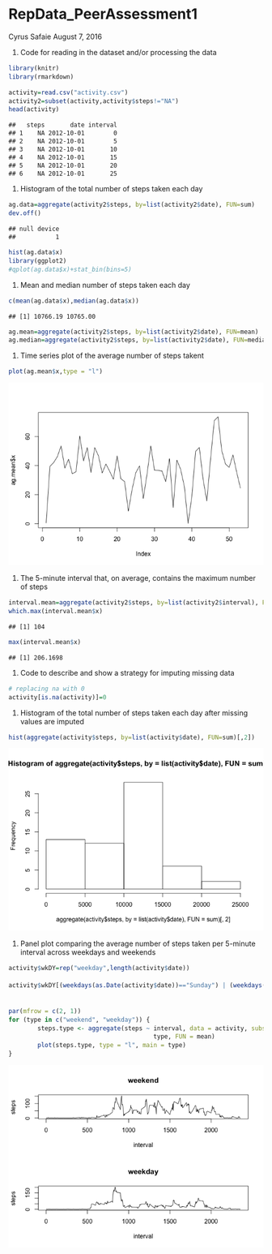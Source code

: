 RepData\_PeerAssessment1
================
Cyrus Safaie
August 7, 2016

1.  Code for reading in the dataset and/or processing the data

``` r
library(knitr)
library(rmarkdown)
```

``` r
activity=read.csv("activity.csv")
activity2=subset(activity,activity$steps!="NA")
head(activity)
```

    ##   steps       date interval
    ## 1    NA 2012-10-01        0
    ## 2    NA 2012-10-01        5
    ## 3    NA 2012-10-01       10
    ## 4    NA 2012-10-01       15
    ## 5    NA 2012-10-01       20
    ## 6    NA 2012-10-01       25

1.  Histogram of the total number of steps taken each day

``` r
ag.data=aggregate(activity2$steps, by=list(activity2$date), FUN=sum)
dev.off()
```

    ## null device 
    ##           1

``` r
hist(ag.data$x)
library(ggplot2)
#qplot(ag.data$x)+stat_bin(bins=5)
```

1.  Mean and median number of steps taken each day

``` r
c(mean(ag.data$x),median(ag.data$x))
```

    ## [1] 10766.19 10765.00

``` r
ag.mean=aggregate(activity2$steps, by=list(activity2$date), FUN=mean)
ag.median=aggregate(activity2$steps, by=list(activity2$date), FUN=median)
```

1.  Time series plot of the average number of steps takent

``` r
plot(ag.mean$x,type = "l")
```

![](PA1_template_files/figure-markdown_github/unnamed-chunk-5-1.png)

1.  The 5-minute interval that, on average, contains the maximum number of steps

``` r
interval.mean=aggregate(activity2$steps, by=list(activity2$interval), FUN=mean)
which.max(interval.mean$x)
```

    ## [1] 104

``` r
max(interval.mean$x)
```

    ## [1] 206.1698

1.  Code to describe and show a strategy for imputing missing data

``` r
# replacing na with 0
activity[is.na(activity)]=0
```

1.  Histogram of the total number of steps taken each day after missing values are imputed

``` r
hist(aggregate(activity$steps, by=list(activity$date), FUN=sum)[,2])
```

![](PA1_template_files/figure-markdown_github/unnamed-chunk-8-1.png)

1.  Panel plot comparing the average number of steps taken per 5-minute interval across weekdays and weekends

``` r
activity$wkDY=rep("weekday",length(activity$date))

activity$wkDY[(weekdays(as.Date(activity$date))=="Sunday") | (weekdays(as.Date(activity$date))=="Saturday")]="weekend"


par(mfrow = c(2, 1))
for (type in c("weekend", "weekday")) {
        steps.type <- aggregate(steps ~ interval, data = activity, subset = activity$wkDY == 
                                        type, FUN = mean)
        plot(steps.type, type = "l", main = type)
}
```

![](PA1_template_files/figure-markdown_github/unnamed-chunk-9-1.png)
